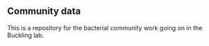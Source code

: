 ## Community data

This is a repository for the bacterial community work going on in the Buckling lab.
